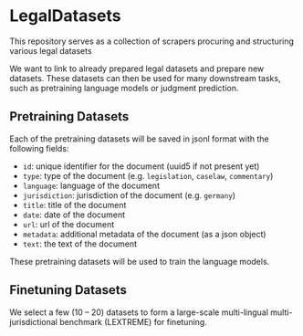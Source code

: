 # LegalDatasets

This repository serves as a collection of scrapers procuring and structuring various legal datasets

We want to link to already prepared legal datasets and prepare new datasets. These datasets can then be used for many
downstream tasks, such as pretraining language models or judgment prediction.

## Pretraining Datasets

Each of the pretraining datasets will be saved in jsonl format with the following fields:

- `id`: unique identifier for the document (uuid5 if not present yet)
- `type`: type of the document (e.g. `legislation`, `caselaw`, `commentary`)
- `language`: language of the document
- `jurisdiction`: jurisdiction of the document (e.g. `germany`)
- `title`: title of the document
- `date`: date of the document
- `url`: url of the document
- `metadata`: additional metadata of the document (as a json object)
- `text`: the text of the document

These pretraining datasets will be used to train the language models.

## Finetuning Datasets

We select a few (10 – 20) datasets to form a large-scale multi-lingual multi-jurisdictional benchmark (LEXTREME) for
finetuning.